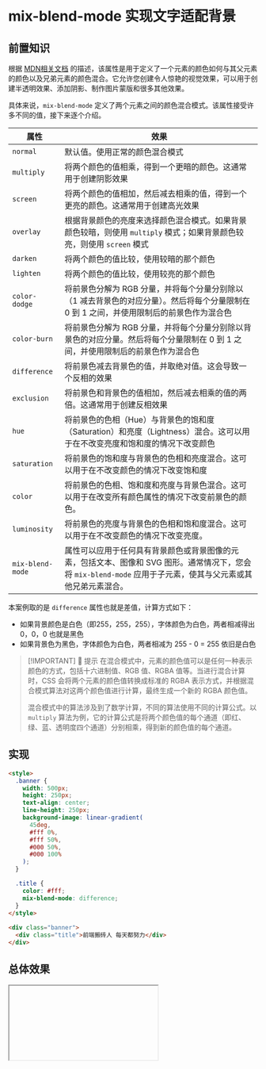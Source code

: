 # mix-blend-mode 实现文字适配背景

## 前置知识

根据 [MDN相关文档](https://developer.mozilla.org/zh-CN/docs/Web/CSS/mix-blend-mode) 的描述，该属性是用于定义了一个元素的颜色如何与其父元素的颜色以及兄弟元素的颜色混合。它允许您创建令人惊艳的视觉效果，可以用于创建半透明效果、添加阴影、制作图片蒙版和很多其他效果。

具体来说，`mix-blend-mode` 定义了两个元素之间的颜色混合模式。该属性接受许多不同的值，接下来逐个介绍。

| 属性           | 效果                                                         |
| -------------- | ------------------------------------------------------------ |
| `normal`         | 默认值。使用正常的颜色混合模式                               |
| `multiply`       | 将两个颜色的值相乘，得到一个更暗的颜色。这通常用于创建阴影效果 |
| `screen`         | 将两个颜色的值相加，然后减去相乘的值，得到一个更亮的颜色。这通常用于创建高光效果 |
| `overlay`        | 根据背景颜色的亮度来选择颜色混合模式。如果背景颜色较暗，则使用 `multiply` 模式；如果背景颜色较亮，则使用 `screen` 模式 |
| `darken`         | 将两个颜色的值比较，使用较暗的那个颜色                       |
| `lighten`        | 将两个颜色的值比较，使用较亮的那个颜色                       |
| `color-dodge`    | 将前景色分解为 RGB 分量，并将每个分量分别除以（1 减去背景色的对应分量）。然后将每个分量限制在 0 到 1 之间，并使用限制后的前景色作为混合色 |
| `color-burn`     | 将前景色分解为 RGB 分量，并将每个分量分别除以背景色的对应分量。然后将每个分量限制在 0 到 1 之间，并使用限制后的前景色作为混合色 |
| `difference`     | 将前景色减去背景色的值，并取绝对值。这会导致一个反相的效果   |
| `exclusion`      | 将前景色和背景色的值相加，然后减去相乘的值的两倍。这通常用于创建反相效果 |
| `hue`            | 将前景色的色相（Hue）与背景色的饱和度（Saturation）和亮度（Lightness）混合。这可以用于在不改变亮度和饱和度的情况下改变颜色 |
| `saturation`     | 将前景色的饱和度与背景色的色相和亮度混合。这可以用于在不改变颜色的情况下改变饱和度 |
| `color`          | 将前景色的色相、饱和度和亮度与背景色混合。这可以用于在改变所有颜色属性的情况下改变前景色的颜色。 |
| `luminosity`     | 将前景色的亮度与背景色的色相和饱和度混合。这可以用于在不改变颜色的情况下改变亮度。 |
| `mix-blend-mode` | 属性可以应用于任何具有背景颜色或背景图像的元素，包括文本、图像和 SVG 图形。通常情况下，您会将 `mix-blend-mode` 应用于子元素，使其与父元素或其他兄弟元素混合。 |

本案例取的是 `difference` 属性也就是差值，计算方式如下：

- 如果背景颜色是白色（即255，255，255），字体颜色为白色，两者相减得出 0，0，0 也就是黑色
- 如果背景色为黑色，字体颜色为白色，两者相减为 255 - 0 = 255 依旧是白色

> [!IMPORTANT] 🔔 提示
> 在混合模式中，元素的颜色值可以是任何一种表示颜色的方式，包括十六进制值、RGB 值、RGBA 值等。当进行混合计算时，CSS 会将两个元素的颜色值转换成标准的 RGBA 表示方式，并根据混合模式算法对这两个颜色值进行计算，最终生成一个新的 RGBA 颜色值。
>
> 混合模式中的算法涉及到了数学计算，不同的算法使用不同的计算公式。以 `multiply` 算法为例，它的计算公式是将两个颜色值的每个通道（即红、绿、蓝、透明度四个通道）分别相乘，得到新的颜色值的每个通道。

## 实现

```html
<style>
  .banner {
    width: 500px;
    height: 250px;
    text-align: center;
    line-height: 250px;
    background-image: linear-gradient(
      45deg,
      #fff 0%,
      #fff 50%,
      #000 50%,
      #000 100%
    );
  }

  .title {
    color: #fff;
    mix-blend-mode: difference;
  }
</style>
    
<div class="banner">
  <div class="title">前端搬砖人 每天都努力</div>
</div>
```

## 总体效果
<Iframe url="https://duyidao.github.io/blogweb/#/detail/css/fit" />